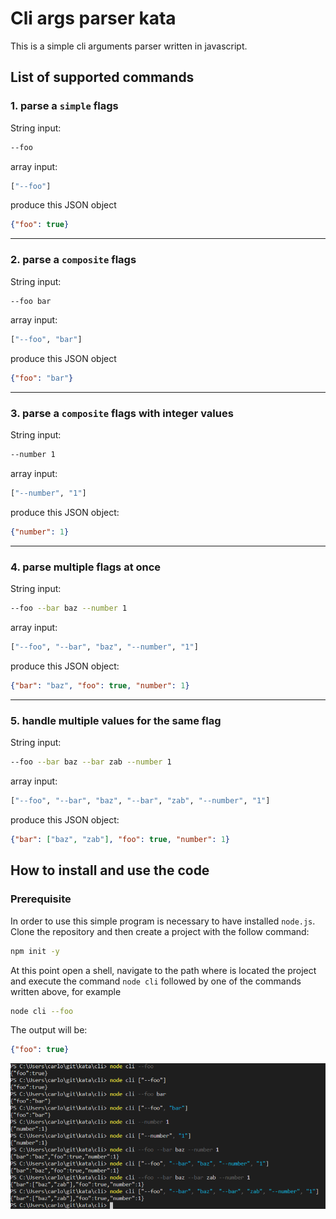 # Cli args parser kata

This is a simple cli arguments parser written in javascript. <br>

## List of supported commands

### 1. parse a `simple` flags

String input:
```sh
--foo
```
array input:
```sh
["--foo"]
```
produce this JSON object
```JSON
{"foo": true}
```
---
### 2. parse a `composite` flags
String input:
```sh
--foo bar
```
array input:
```sh
["--foo", "bar"]
```
produce this JSON object
```JSON
{"foo": "bar"}
```
---
### 3. parse a `composite` flags with integer values
String input:
```sh
--number 1
```
array input:
```sh
["--number", "1"]
```
produce this JSON object:
```JSON
{"number": 1}
```
---
### 4. parse multiple flags at once
String input:
```sh
--foo --bar baz --number 1
```
array input:
```sh
["--foo", "--bar", "baz", "--number", "1"]
```
produce this JSON object:
```JSON
{"bar": "baz", "foo": true, "number": 1}
```
---
### 5. handle multiple values for the same flag
String input:
```sh
--foo --bar baz --bar zab --number 1
```
array input:
```sh
["--foo", "--bar", "baz", "--bar", "zab", "--number", "1"]
```
produce this JSON object:
```JSON
{"bar": ["baz", "zab"], "foo": true, "number": 1}
```
## How to install and use the code
### Prerequisite
In order to use this simple program is necessary to have installed `node.js`.  
Clone the repository and then create a project with the follow command:  
```sh
npm init -y
```
At this point open a shell, navigate to the path where is located the project and execute the command `node cli` followed by one of the commands written above, for example
```sh
node cli --foo
```
The output will be:
```JSON
{"foo": true}
```
![alt text](kata.PNG "Kata execution")